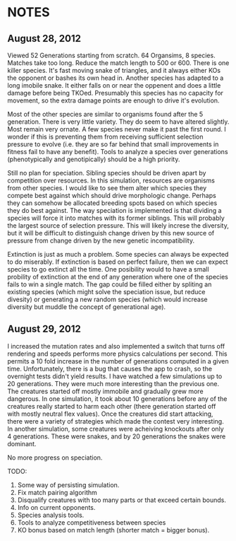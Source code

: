 NOTES
=================

August 28, 2012
--------------
Viewed 52 Generations starting from scratch. 64 Organsims, 8 species.
Matches take too long. Reduce the match length to 500 or 600.
There is one killer species. It's fast moving snake of triangles, and it always either
KOs the opponent or bashes its own head in. Another species has adapted to a long imobile
snake. It either falls on or near the oppenent and does a little damage before being TKOed.
Presumably this species has no capacity for movement, so the extra damage points are enough
to drive it's evolution.

Most of the other species are similar to organisms found after the 5 generation. There is
very little variety. They do seem to have altered slightly. Most remain very ornate. A few
species never make it past the first round. I wonder if this is preventing them from 
receiving sufficient selection pressure to evolve (i.e. they are so far behind that small
improvements in fitness fail to have any benefit). Tools
to analyze a species over generations (phenotypically and genotipically) should be a high 
priority. 

Still no plan for speciation. Sibling species should be driven apart by competition over
resources. In this simulation, resources are organisms from other species. I would like to
see them alter which species they compete best against which should drive morphologic change.
Perhaps they can somehow be allocated breeding spots based on which species they do best
against. The way speciation is implemented is that dividing a species
will force it into matches with its former siblings. This will probably the largest source
of selection pressure. This will likely increse the diversity, but it will be difficult to
distinguish change driven by this new source of pressure from change driven by the new
genetic incompatibility.

Extinction is just as much a problem. Some species can always be expected to do 
miserably. If extinction is based on perfect failure, then we can expect species to go
extinct all the time. One posibility would to have a small probility of extinction at the end
of any generation where one of the species fails to win a single match. The gap could be
filled either by spliting an existing species (which might solve the speciation issue, but
reduce divesity) or generating a new random species (which would increase diversity but
muddle the concept of generational age).

August 29, 2012
--------------
I increased the mutation rates and also implemented a switch that turns off rendering and
speeds performs more physics calculations per second. This permits a 10 fold increase in
the number of generations computed in a given time. Unfortunately, there is a bug that
causes the app to crash, so the overnight tests didn't yield results. I have watched a few
simulations up to 20 generations. They were much more interesting than the previous one. The
creatures started off mostly immobile and gradually grew more dangerous. In one simulation,
it took about 10 generations before any of the creatures really started to harm each other
(there generation started off with mostly neutral flex values). Once the creatures did start
attacking, there were a variety of strategies which made the contest very interesting. In
another simulation, some creatures were acheiving knockouts after only 4 generations. These
were snakes, and by 20 generations the snakes were dominant.

No more progress on speciation.

TODO:

1. Some way of persisting simulation.
2. Fix match pairing algorithm
4. Disqualify creatures with too many parts or that exceed certain bounds.
5. Info on current opponents.
6. Species analysis tools.
7. Tools to analyze competitiveness between species
8. KO bonus based on match length (shorter match = bigger bonus).
